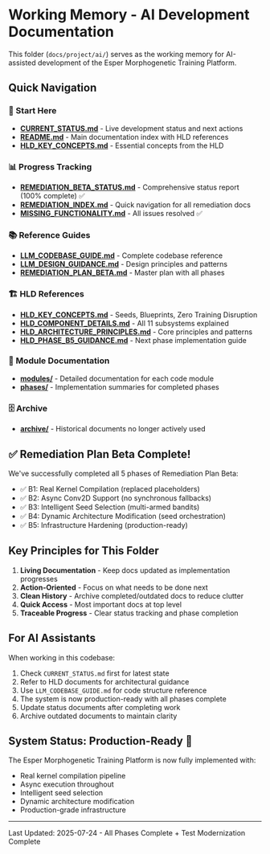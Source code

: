 # Working Memory - AI Development Documentation

This folder (`docs/project/ai/`) serves as the working memory for AI-assisted development of the Esper Morphogenetic Training Platform.

## Quick Navigation

### 🚀 Start Here
- **[CURRENT_STATUS.md](./CURRENT_STATUS.md)** - Live development status and next actions
- **[README.md](./README.md)** - Main documentation index with HLD references
- **[HLD_KEY_CONCEPTS.md](./HLD_KEY_CONCEPTS.md)** - Essential concepts from the HLD

### 📊 Progress Tracking
- **[REMEDIATION_BETA_STATUS.md](./REMEDIATION_BETA_STATUS.md)** - Comprehensive status report (100% complete) ✅
- **[REMEDIATION_INDEX.md](./REMEDIATION_INDEX.md)** - Quick navigation for all remediation docs
- **[MISSING_FUNCTIONALITY.md](./MISSING_FUNCTIONALITY.md)** - All issues resolved ✅

### 📚 Reference Guides
- **[LLM_CODEBASE_GUIDE.md](./LLM_CODEBASE_GUIDE.md)** - Complete codebase reference
- **[LLM_DESIGN_GUIDANCE.md](./LLM_DESIGN_GUIDANCE.md)** - Design principles and patterns
- **[REMEDIATION_PLAN_BETA.md](./REMEDIATION_PLAN_BETA.md)** - Master plan with all phases

### 🏗️ HLD References
- **[HLD_KEY_CONCEPTS.md](./HLD_KEY_CONCEPTS.md)** - Seeds, Blueprints, Zero Training Disruption
- **[HLD_COMPONENT_DETAILS.md](./HLD_COMPONENT_DETAILS.md)** - All 11 subsystems explained
- **[HLD_ARCHITECTURE_PRINCIPLES.md](./HLD_ARCHITECTURE_PRINCIPLES.md)** - Core principles and patterns
- **[HLD_PHASE_B5_GUIDANCE.md](./HLD_PHASE_B5_GUIDANCE.md)** - Next phase implementation guide

### 📁 Module Documentation
- **[modules/](./modules/)** - Detailed documentation for each code module
- **[phases/](./phases/)** - Implementation summaries for completed phases

### 🗄️ Archive
- **[archive/](./archive/)** - Historical documents no longer actively used

## ✅ Remediation Plan Beta Complete!

We've successfully completed all 5 phases of Remediation Plan Beta:
- ✅ B1: Real Kernel Compilation (replaced placeholders)
- ✅ B2: Async Conv2D Support (no synchronous fallbacks)
- ✅ B3: Intelligent Seed Selection (multi-armed bandits)
- ✅ B4: Dynamic Architecture Modification (seed orchestration)
- ✅ B5: Infrastructure Hardening (production-ready)

## Key Principles for This Folder

1. **Living Documentation** - Keep docs updated as implementation progresses
2. **Action-Oriented** - Focus on what needs to be done next
3. **Clean History** - Archive completed/outdated docs to reduce clutter
4. **Quick Access** - Most important docs at top level
5. **Traceable Progress** - Clear status tracking and phase completion

## For AI Assistants

When working in this codebase:
1. Check `CURRENT_STATUS.md` first for latest state
2. Refer to HLD documents for architectural guidance
3. Use `LLM_CODEBASE_GUIDE.md` for code structure reference
4. The system is now production-ready with all phases complete
5. Update status documents after completing work
6. Archive outdated documents to maintain clarity

## System Status: Production-Ready 🎉

The Esper Morphogenetic Training Platform is now fully implemented with:
- Real kernel compilation pipeline
- Async execution throughout
- Intelligent seed selection
- Dynamic architecture modification
- Production-grade infrastructure

---

Last Updated: 2025-07-24 - All Phases Complete + Test Modernization Complete